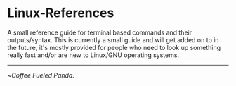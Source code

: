 # Linux-References

A small reference guide for terminal based commands and their outputs/syntax. This is currently a small guide and will get added on to in the future, it's mostly provided for people who need to look up something really fast and/or are new to Linux/GNU operating systems.

---

~_Coffee Fueled Panda._

